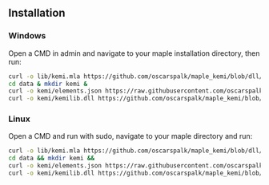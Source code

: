 ## Installation

### Windows
Open a CMD in admin and navigate to your maple installation directory, then run:
```bash
curl -o lib/kemi.mla https://github.com/oscarspalk/maple_kemi/blob/dll/kemi.mla?raw=true &
cd data & mkdir kemi &
curl -o kemi/elements.json https://raw.githubusercontent.com/oscarspalk/maple_kemi/dll/kemi/elements.json &
curl -o kemi/kemilib.dll https://github.com/oscarspalk/maple_kemi/blob/dll/kemi/kemilib.dll?raw=true
```
### Linux
Open a CMD and run with sudo, navigate to your maple directory and run:
```bash
curl -o lib/kemi.mla https://github.com/oscarspalk/maple_kemi/blob/dll/kemi.mla?raw=true &&
cd data && mkdir kemi &&
curl -o kemi/elements.json https://raw.githubusercontent.com/oscarspalk/maple_kemi/dll/kemi/elements.json &&
curl -o kemi/kemilib.dll https://github.com/oscarspalk/maple_kemi/blob/dll/kemi/kemilib.dll?raw=true
```